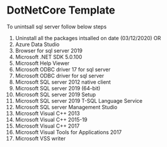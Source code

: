 # DotNetCore Template
To unintsall sql server follow below steps
1. Uninstall all the packages intsalled on date (03/12/2020)
OR
1. Azure Data Studio
2. Browser for sql server 2019
3. Microsoft .NET SDK 5.0.100
4. Microsoft Help Viewer
5. Microsoft ODBC driver 17 for sql server
6. Microsoft ODBC driver for sql server
7. Microsoft SQL server 2012 native client
8. Microsoft SQL server 2019 (64-bit)
9. Microsoft SQL server 2019 Setup
10. Microsoft SQL server 2019 T-SQL Language Service
11. Microsoft SQL server Management Studio
12. Microsoft Visual C++ 2013
13. Microsoft Visual C++ 2015-19
14. Microsoft Visual C++ 2017
15. Microsoft Visual Tools for Applications 2017
16. Microsoft VSS writer
